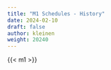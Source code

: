 ```yaml
---
title: "M1 Schedules - History"
date: 2024-02-10
draft: false
author: kleinen
weight: 20240 
---
```


{{< m1  >}}
